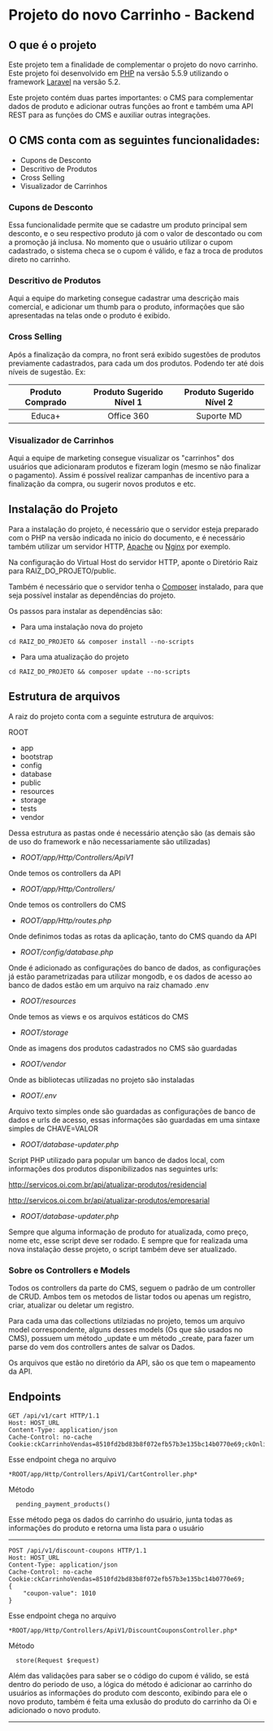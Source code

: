 # Projeto do novo Carrinho - Backend

## O que é o projeto


Este projeto tem a finalidade de complementar o projeto do novo carrinho. Este projeto foi desenvolvido em [PHP][1] na versão 5.5.9 utilizando o framework [Laravel][2] na versão 5.2.


Este projeto contém duas partes importantes: o CMS para complementar dados de produto e adicionar outras funções ao front e também uma API REST para as funções do CMS e auxiliar outras integrações.


## O CMS conta com as seguintes funcionalidades:


- Cupons de Desconto
- Descritivo de Produtos
- Cross Selling
- Visualizador de Carrinhos

### Cupons de Desconto
Essa funcionalidade permite que se cadastre um produto principal sem desconto, e o seu respectivo produto já com o valor de descontado ou com a promoção já inclusa. No momento que o usuário utilizar o cupom cadastrado, o sistema checa se o cupom é válido, e faz a troca de produtos direto no carrinho.

### Descritivo de Produtos
Aqui a equipe do marketing consegue cadastrar uma descrição mais comercial, e adicionar um thumb para o produto, informações que são apresentadas na telas onde o produto é exibido.

### Cross Selling
Após a finalização da compra, no front será exibido sugestões de produtos previamente cadastrados, para cada um dos produtos. Podendo ter até dois níveis de sugestão. Ex:

| Produto Comprado  | Produto Sugerido Nível 1  | Produto Sugerido Nível 2  |
|:---------------:  | :-----------------------: | :-----------------------: |
| Educa+            | Office 360                | Suporte MD                |


### Visualizador de Carrinhos
Aqui a equipe de marketing consegue visualizar os "carrinhos" dos usuários que adicionaram produtos e fizeram login (mesmo se não finalizar o pagamento). Assim é possível realizar campanhas de incentivo para a finalização da compra, ou sugerir novos produtos e etc.

## Instalação do Projeto

Para a instalação do projeto, é necessário que o servidor esteja preparado com o PHP na versão indicada no inicio do documento, e é necessário também utilizar um servidor HTTP, [Apache][3] ou [Nginx][4] por exemplo.

Na configuração do Virtual Host do servidor HTTP, aponte o Diretório Raiz para RAIZ_DO_PROJETO/public.

Também é necessário que o servidor tenha o [Composer][5] instalado, para que seja possível instalar as dependências do projeto.

Os passos para instalar as dependências são:

- Para uma instalação nova do projeto

```shell
cd RAIZ_DO_PROJETO && composer install --no-scripts
```

- Para uma atualização do projeto

```shell
cd RAIZ_DO_PROJETO && composer update --no-scripts
```

## Estrutura de arquivos

A raiz do projeto conta com a seguinte estrutura de arquivos:

ROOT
- app
- bootstrap
- config
- database
- public
- resources
- storage
- tests
- vendor

Dessa estrutura as pastas onde é necessário atenção são (as demais são de uso do framework e não necessariamente são utilizadas)

- *ROOT/app/Http/Controllers/ApiV1*

Onde temos os controllers da API

- *ROOT/app/Http/Controllers/*

Onde temos os controllers do CMS

- *ROOT/app/Http/routes.php*

Onde definimos todas as rotas da aplicação, tanto do CMS quando da API

- *ROOT/config/database.php*

Onde é adicionado as configurações do banco de dados, as configurações já estão parametrizadas para utilizar mongodb, e os dados de acesso ao banco de dados estão em um arquivo na raiz chamado .env

- *ROOT/resources*

Onde temos as views e os arquivos estáticos do CMS

- *ROOT/storage*

Onde as imagens dos produtos cadastrados no CMS são guardadas

- *ROOT/vendor*


Onde as bibliotecas utilizadas no projeto são instaladas


- *ROOT/.env*

Arquivo texto simples onde são guardadas as configurações de banco de dados e urls de acesso, essas informações são guardadas em uma sintaxe simples de CHAVE=VALOR

- *ROOT/database-updater.php*

Script PHP utilizado para popular um banco de dados local, com informações dos produtos disponibilizados nas seguintes urls:


http://servicos.oi.com.br/api/atualizar-produtos/residencial

http://servicos.oi.com.br/api/atualizar-produtos/empresarial

- *ROOT/database-updater.php*

Sempre que alguma informação de produto for atualizada, como preço, nome etc, esse script deve ser rodado. E sempre que for realizada uma nova instalação desse projeto, o script também deve ser atualizado.

### Sobre os Controllers e Models

Todos os controllers da parte do CMS, seguem o padrão de um controller de CRUD. Ambos tem os metodos de listar todos ou apenas um registro, criar, atualizar ou deletar um registro.

Para cada uma das collections utilziadas no projeto, temos um arquivo model correspondente, alguns desses models (Os que são usados no CMS), possuem um método _update e um método _create, para fazer um parse do vem dos controllers antes de salvar os Dados.

Os arquivos que estão no diretório da API, são os que tem o mapeamento da API.

## Endpoints

```shell
GET /api/v1/cart HTTP/1.1
Host: HOST_URL
Content-Type: application/json
Cache-Control: no-cache
Cookie:ckCarrinhoVendas=8510fd2bd83b8f072efb57b3e135bc14b0770e69;ckOnline=8510fd2bd83b8f072efb57b3e135bc14b0770e69;
```

Esse endpoint chega no arquivo

```shell
*ROOT/app/Http/Controllers/ApiV1/CartController.php*
```
Método

```shell
  pending_payment_products()
```

Esse método pega os dados do carrinho do usuário, junta todas as informações do produto e retorna uma lista para o usuário

---

```shell
POST /api/v1/discount-coupons HTTP/1.1
Host: HOST_URL
Content-Type: application/json
Cache-Control: no-cache
Cookie:ckCarrinhoVendas=8510fd2bd83b8f072efb57b3e135bc14b0770e69;
{
	"coupon-value": 1010
}
```

Esse endpoint chega no arquivo

```shell
*ROOT/app/Http/Controllers/ApiV1/DiscountCouponsController.php*
```
Método

```shell
  store(Request $request)
```

Além das validações para saber se o código do cupom é válido, se está dentro do periodo de uso, a lógica do método é adicionar ao carrinho do usuários as informações do produto com desconto, exibindo para ele o novo produto, também é feita uma exlusão do produto do carrinho da Oi e adicionado o novo produto.

---

[1]: https://secure.php.net/
[2]: https://laravel.com/
[3]: https://www.apache.org/
[4]: https://www.nginx.com/resources/wiki/
[5]: https://getcomposer.org/
